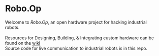 Robo.Op
=====

Welcome to _Robo.Op_, an open hardware project for hacking industrial robots.
<br/><br/>
Resources for Designing, Building, & Integrating custom hardware can be found on the [wiki](https://github.com/peopleplusrobots/robo-op/wiki)
<br/>
Source code for live communication to industrial robots is in this repo.